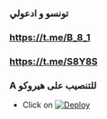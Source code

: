 ### تونسو و ادعولي
 ###  https://t.me/B_8_1     
  
  ### https://t.me/S8Y8S

### A للتنصيب على هيروكو

- Click on  [![Deploy](https://www.herokucdn.com/deploy/button.svg)](https://heroku.com/deploy?template=https://github.com/iqthon6804/ahhhhh)
